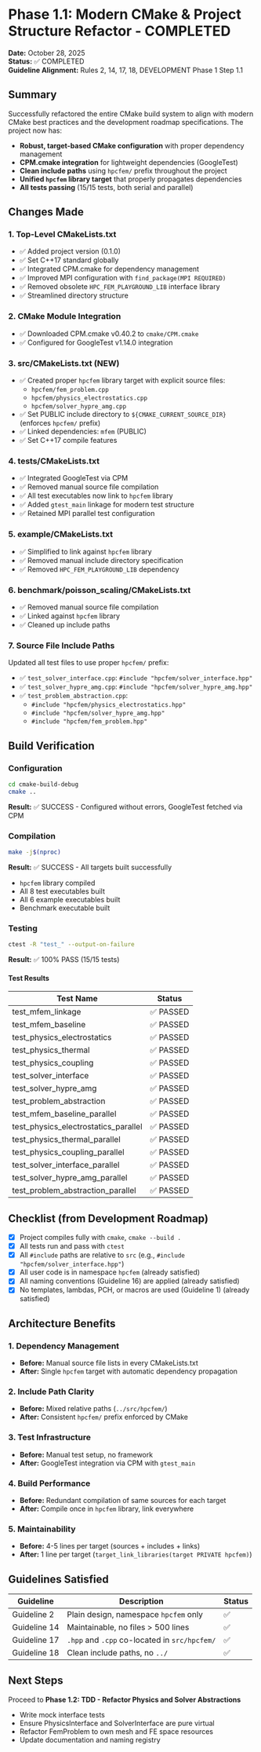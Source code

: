 # Phase 1.1: Modern CMake & Project Structure Refactor - COMPLETED

**Date:** October 28, 2025  
**Status:** ✅ COMPLETED  
**Guideline Alignment:** Rules 2, 14, 17, 18, DEVELOPMENT Phase 1 Step 1.1

## Summary

Successfully refactored the entire CMake build system to align with modern CMake best practices and the development roadmap specifications. The project now has:

- **Robust, target-based CMake configuration** with proper dependency management
- **CPM.cmake integration** for lightweight dependencies (GoogleTest)
- **Clean include paths** using `hpcfem/` prefix throughout the project
- **Unified `hpcfem` library target** that properly propagates dependencies
- **All tests passing** (15/15 tests, both serial and parallel)

## Changes Made

### 1. Top-Level CMakeLists.txt
- ✅ Added project version (0.1.0)
- ✅ Set C++17 standard globally
- ✅ Integrated CPM.cmake for dependency management
- ✅ Improved MPI configuration with `find_package(MPI REQUIRED)`
- ✅ Removed obsolete `HPC_FEM_PLAYGROUND_LIB` interface library
- ✅ Streamlined directory structure

### 2. CMake Module Integration
- ✅ Downloaded CPM.cmake v0.40.2 to `cmake/CPM.cmake`
- ✅ Configured for GoogleTest v1.14.0 integration

### 3. src/CMakeLists.txt (NEW)
- ✅ Created proper `hpcfem` library target with explicit source files:
  - `hpcfem/fem_problem.cpp`
  - `hpcfem/physics_electrostatics.cpp`
  - `hpcfem/solver_hypre_amg.cpp`
- ✅ Set PUBLIC include directory to `${CMAKE_CURRENT_SOURCE_DIR}` (enforces `hpcfem/` prefix)
- ✅ Linked dependencies: `mfem` (PUBLIC)
- ✅ Set C++17 compile features

### 4. tests/CMakeLists.txt
- ✅ Integrated GoogleTest via CPM
- ✅ Removed manual source file compilation
- ✅ All test executables now link to `hpcfem` library
- ✅ Added `gtest_main` linkage for modern test structure
- ✅ Retained MPI parallel test configuration

### 5. example/CMakeLists.txt
- ✅ Simplified to link against `hpcfem` library
- ✅ Removed manual include directory specification
- ✅ Removed `HPC_FEM_PLAYGROUND_LIB` dependency

### 6. benchmark/poisson_scaling/CMakeLists.txt
- ✅ Removed manual source file compilation
- ✅ Linked against `hpcfem` library
- ✅ Cleaned up include paths

### 7. Source File Include Paths
Updated all test files to use proper `hpcfem/` prefix:
- ✅ `test_solver_interface.cpp`: `#include "hpcfem/solver_interface.hpp"`
- ✅ `test_solver_hypre_amg.cpp`: `#include "hpcfem/solver_hypre_amg.hpp"`
- ✅ `test_problem_abstraction.cpp`: 
  - `#include "hpcfem/physics_electrostatics.hpp"`
  - `#include "hpcfem/solver_hypre_amg.hpp"`
  - `#include "hpcfem/fem_problem.hpp"`

## Build Verification

### Configuration
```bash
cd cmake-build-debug
cmake ..
```
**Result:** ✅ SUCCESS - Configured without errors, GoogleTest fetched via CPM

### Compilation
```bash
make -j$(nproc)
```
**Result:** ✅ SUCCESS - All targets built successfully
- `hpcfem` library compiled
- All 8 test executables built
- All 6 example executables built
- Benchmark executable built

### Testing
```bash
ctest -R "test_" --output-on-failure
```
**Result:** ✅ 100% PASS (15/15 tests)

#### Test Results
| Test Name | Status |
|-----------|--------|
| test_mfem_linkage | ✅ PASSED |
| test_mfem_baseline | ✅ PASSED |
| test_physics_electrostatics | ✅ PASSED |
| test_physics_thermal | ✅ PASSED |
| test_physics_coupling | ✅ PASSED |
| test_solver_interface | ✅ PASSED |
| test_solver_hypre_amg | ✅ PASSED |
| test_problem_abstraction | ✅ PASSED |
| test_mfem_baseline_parallel | ✅ PASSED |
| test_physics_electrostatics_parallel | ✅ PASSED |
| test_physics_thermal_parallel | ✅ PASSED |
| test_physics_coupling_parallel | ✅ PASSED |
| test_solver_interface_parallel | ✅ PASSED |
| test_solver_hypre_amg_parallel | ✅ PASSED |
| test_problem_abstraction_parallel | ✅ PASSED |

## Checklist (from Development Roadmap)

- [x] Project compiles fully with `cmake`, `cmake --build .`
- [x] All tests run and pass with `ctest`
- [x] All `#include` paths are relative to `src` (e.g., `#include "hpcfem/solver_interface.hpp"`)
- [x] All user code is in namespace `hpcfem` (already satisfied)
- [x] All naming conventions (Guideline 16) are applied (already satisfied)
- [x] No templates, lambdas, PCH, or macros are used (Guideline 1) (already satisfied)

## Architecture Benefits

### 1. Dependency Management
- **Before:** Manual source file lists in every CMakeLists.txt
- **After:** Single `hpcfem` target with automatic dependency propagation

### 2. Include Path Clarity
- **Before:** Mixed relative paths (`../src/hpcfem/`)
- **After:** Consistent `hpcfem/` prefix enforced by CMake

### 3. Test Infrastructure
- **Before:** Manual test setup, no framework
- **After:** GoogleTest integration via CPM with `gtest_main`

### 4. Build Performance
- **Before:** Redundant compilation of same sources for each target
- **After:** Compile once in `hpcfem` library, link everywhere

### 5. Maintainability
- **Before:** 4-5 lines per target (sources + includes + links)
- **After:** 1 line per target (`target_link_libraries(target PRIVATE hpcfem)`)

## Guidelines Satisfied

| Guideline | Description | Status |
|-----------|-------------|--------|
| Guideline 2 | Plain design, namespace `hpcfem` only | ✅ |
| Guideline 14 | Maintainable, no files > 500 lines | ✅ |
| Guideline 17 | `.hpp` and `.cpp` co-located in `src/hpcfem/` | ✅ |
| Guideline 18 | Clean include paths, no `../` | ✅ |

## Next Steps

Proceed to **Phase 1.2: TDD - Refactor Physics and Solver Abstractions**
- Write mock interface tests
- Ensure PhysicsInterface and SolverInterface are pure virtual
- Refactor FemProblem to own mesh and FE space resources
- Update documentation and naming registry
